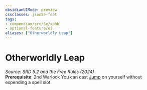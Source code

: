 ```yaml
---
obsidianUIMode: preview
cssclasses: json5e-feat
tags:
- compendium/src/5e/xphb
- optional-feature/ei
aliases: ["Otherworldly Leap"]
---
```

# Otherworldly Leap
*Source: SRD 5.2 and the Free Rules (2024)*  
**Prerequisite**: 2nd Warlock
You can cast [Jump](jump-xphb.md) on yourself without expending a spell slot.